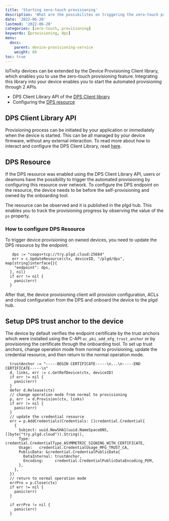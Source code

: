 ```yaml
---
title: 'Starting zero-touch provisioning'
description: 'What are the possibilites on triggering the zero-touch provisioning?'
date: '2022-06-20'
lastmod: '2022-06-20'
categories: [zero-touch, provisioning]
keywords: [provisioning, dps]
menu:
  docs:
    parent: device-provisioning-service
    weight: 60
toc: true
---
```


IoTivity devices can be extended by the Device Provisioning Client library, which enables you to use the zero-touch provisioning feature. Integrating this library into your device enables you to start the automated provisioning through 2 APIs.

- DPS Client Library API of the [DPS Client library](../client-library#dps-client-api)
- Configuring the [DPS resource](../client-library#dps-configuration-resource)

## DPS Client Library API

Provisioning process can be initiated by your application or immediately when the device is started. This can be all managed by your device firmware, without any external interaction. To read more about how to interact and configure the DPS Client Library, read [here](../client-library).

## DPS Resource

If the DPS resource was enabled using the DPS Client Library API, users or deamons have the possibility to trigger the automated provisioning by configuring this resource over network.
To configure the DPS endpoint on the resource, the device needs to be before the self-provisioning and owned by the onboarding tool.

The resource can be observed and it is published in the plgd hub. This enables you to track the provisioning progress by observing the value of the `ps` property.

### How to configure DPS Resource

To trigger device provisioning on owned devices, you need to update the DPS resource by the endpoint.

```golang
   dps := "coaps+tcp://try.plgd.cloud:25684"
   err = c.UpdateResource(ctx, deviceID, "/plgd/dps", map[string]interface{}{
    "endpoint": dps,
  }, nil)
  if err != nil {
    panic(err)
  }
```

After that, the device provisioning client will provision configuration, ACLs and cloud configuration from the DPS and onboard the device to the plgd hub.

## Setup DPS trust anchor to the device

The device by default verifies the endpoint certificate by the trust anchors which were installed using the C-API `oc_pki_add_mfg_trust_anchor` or by provisioning the certificate through the onboarding tool. To set up trust anchors, change operation mode from normal to provisioning, update the credential resource, and then return to the normal operation mode.

```golang
  trustAnchor := "-----BEGIN CERTIFICATE-----\n...\n-----END CERTIFICATE-----\n"
  d, links, err := c.GetRefDevice(ctx, deviceID)
  if err != nil {
    panic(err)
  }
  defer d.Release(ctx)
  // change operation mode from normal to provisioning
  p, err := d.Provision(ctx, links)
  if err != nil {
    panic(err)
  }
  // update the credential resource
  err = p.AddCredentials(Credentials: []credential.Credential{
    {
      Subject: uuid.NewSHA1(uuid.NameSpaceDNS, []byte("try.plgd.cloud")).String(),
      Type:    credential.CredentialType_ASYMMETRIC_SIGNING_WITH_CERTIFICATE,
      Usage:   credential.CredentialUsage_MFG_TRUST_CA,
      PublicData: &credential.CredentialPublicData{
        DataInternal: trustAnchor,
        Encoding:     credential.CredentialPublicDataEncoding_PEM,
      },
    },
  })
  // return to normal operation mode
  errPro = p.Close(ctx)
  if err != nil {
    panic(err)
  }

  if errPro != nil {
    panic(err)
  }

```
